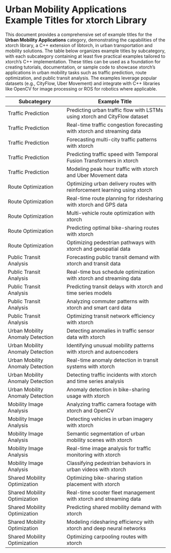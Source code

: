 # Urban Mobility Applications Example Titles for xtorch Library

This document provides a comprehensive set of example titles for the **Urban Mobility Applications** category, demonstrating the capabilities of the xtorch library, a C++ extension of libtorch, in urban transportation and mobility solutions. The table below organizes example titles by subcategory, with each subcategory containing at least five practical examples tailored to xtorch’s C++ implementation. These titles can be used as a foundation for creating tutorials, documentation, or sample code to showcase xtorch’s applications in urban mobility tasks such as traffic prediction, route optimization, and public transit analysis. The examples leverage popular datasets (e.g., CityFlow, Uber Movement) and integrate with C++ libraries like OpenCV for image processing or ROS for robotics where applicable.

| **Subcategory**                     | **Example Title**                                                                 |
|-------------------------------------|-----------------------------------------------------------------------------------|
| Traffic Prediction                 | Predicting urban traffic flow with LSTMs using xtorch and CityFlow dataset        |
| Traffic Prediction                 | Real-time traffic congestion forecasting with xtorch and streaming data           |
| Traffic Prediction                 | Forecasting multi-city traffic patterns with xtorch                               |
| Traffic Prediction                 | Predicting traffic speed with Temporal Fusion Transformers in xtorch              |
| Traffic Prediction                 | Modeling peak hour traffic with xtorch and Uber Movement data                     |
| Route Optimization                 | Optimizing urban delivery routes with reinforcement learning using xtorch         |
| Route Optimization                 | Real-time route planning for ridesharing with xtorch and GPS data                |
| Route Optimization                 | Multi-vehicle route optimization with xtorch                                      |
| Route Optimization                 | Predicting optimal bike-sharing routes with xtorch                                |
| Route Optimization                 | Optimizing pedestrian pathways with xtorch and geospatial data                    |
| Public Transit Analysis            | Forecasting public transit demand with xtorch and transit data                    |
| Public Transit Analysis            | Real-time bus schedule optimization with xtorch and streaming data               |
| Public Transit Analysis            | Predicting transit delays with xtorch and time series models                      |
| Public Transit Analysis            | Analyzing commuter patterns with xtorch and smart card data                      |
| Public Transit Analysis            | Optimizing transit network efficiency with xtorch                                 |
| Urban Mobility Anomaly Detection   | Detecting anomalies in traffic sensor data with xtorch                            |
| Urban Mobility Anomaly Detection   | Identifying unusual mobility patterns with xtorch and autoencoders                |
| Urban Mobility Anomaly Detection   | Real-time anomaly detection in transit systems with xtorch                        |
| Urban Mobility Anomaly Detection   | Detecting traffic incidents with xtorch and time series analysis                  |
| Urban Mobility Anomaly Detection   | Anomaly detection in bike-sharing usage with xtorch                               |
| Mobility Image Analysis            | Analyzing traffic camera footage with xtorch and OpenCV                           |
| Mobility Image Analysis            | Detecting vehicles in urban imagery with xtorch                                   |
| Mobility Image Analysis            | Semantic segmentation of urban mobility scenes with xtorch                        |
| Mobility Image Analysis            | Real-time image analysis for traffic monitoring with xtorch                       |
| Mobility Image Analysis            | Classifying pedestrian behaviors in urban videos with xtorch                      |
| Shared Mobility Optimization       | Optimizing bike-sharing station placement with xtorch                             |
| Shared Mobility Optimization       | Real-time scooter fleet management with xtorch and streaming data                |
| Shared Mobility Optimization       | Predicting shared mobility demand with xtorch                                     |
| Shared Mobility Optimization       | Modeling ridesharing efficiency with xtorch and deep neural networks             |
| Shared Mobility Optimization       | Optimizing carpooling routes with xtorch                                          |